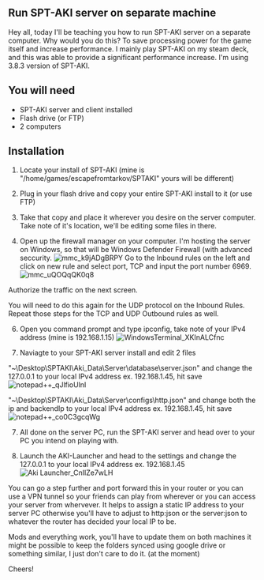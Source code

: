 
## Run SPT-AKI server on separate machine


Hey all, today I'll be teaching you how to run SPT-AKI server on a separate computer. Why would you do this? To save processing power for the game itself and increase performance. I mainly play SPT-AKI on my steam deck, and this was able to provide a significant performance increase. I'm using 3.8.3 version of SPT-AKI.




## You will need

- SPT-AKI server and client installed
- Flash drive (or FTP)
- 2 computers

## Installation

1. Locate your install of SPT-AKI (mine is "/home/games/escapefromtarkov/SPTAKI" yours will be different)

2. Plug in your flash drive and copy your entire SPT-AKI install to it (or use FTP)

3. Take that copy and place it wherever you desire on the server computer. Take note of it's location, we'll be editing some files in there.

4.  Open up the firewall manager on your computer. I'm hosting the server on Windows, so that will be Windows Defender Firewall (with advanced seccurity.
   ![mmc_k9jADgBRPY](https://github.com/averyvisentin/ideal-tribble/assets/88632224/c8b255c9-df8a-4717-9f23-692cfaaa0568)
Go to the Inbound rules on the left and click on new rule and select port, TCP and input the port number 6969.
![mmc_uQOQqQK0q8](https://github.com/averyvisentin/ideal-tribble/assets/88632224/5af8798f-d807-462a-91df-77b952697b4d)

Authorize the traffic on the next screen.

You will need to do this again for the UDP protocol on the Inbound Rules. Repeat those steps for the TCP and UDP Outbound rules as well.

6. Open you command prompt and type ipconfig, take note of your IPv4 address (mine is 192.168.1.15)
   ![WindowsTerminal_XKInALCfnc](https://github.com/averyvisentin/ideal-tribble/assets/88632224/3167d9d5-6d27-4b14-9975-084216a01303)


8. Naviagte to your SPT-AKI server install and edit 2 files

"~\Desktop\SPTAKI\Aki_Data\Server\database\server.json" and change the 127.0.0.1 to your local IPv4 address ex. 192.168.1.45, hit save
![notepad++_qJlfioUlnI](https://github.com/averyvisentin/ideal-tribble/assets/88632224/8f12e805-f0c9-4342-b8c2-bc0a6e0c454b)

"~\Desktop\SPTAKI\Aki_Data\Server\configs\http.json" and change both the ip and backendIp to your local IPv4 address ex. 192.168.1.45, hit save
![notepad++_co0C3gcqWg](https://github.com/averyvisentin/ideal-tribble/assets/88632224/b7f2b50c-7dff-4002-a0ec-e40b5eace2a2)


7. All done on the server PC, run the SPT-AKI server and head over to your PC you intend on playing with.

8. Launch the AKI-Launcher and head to the settings and change the 127.0.0.1 to your local IPv4 address ex. 192.168.1.45
  ![Aki Launcher_CnIlZe7wLH](https://github.com/averyvisentin/ideal-tribble/assets/88632224/7670b9a7-62ab-4d4b-9eb4-2169f839e191)



You can go a step further and port forward this in your router or you can use a VPN tunnel so your friends can play from wherever or you can access your server from whervever. It helps to assign a static IP address to your server PC otherwise you'll have to adjust to http:json or the server:json to whatever the router has decided your local IP to be.

Mods and everything work, you'll have to update them on both machines it might be possible to keep the folders synced using google drive or something similar, I just don't care to do it. (at the moment)



Cheers!
